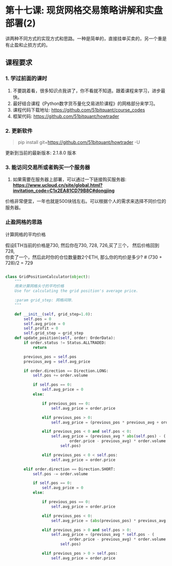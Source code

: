 # 第十七课: 现货网格交易策略讲解和实盘部署(2)

讲两种不同方式的实现方式和思路。一种是简单的，直接挂单买卖的，另一个重是有止盈和止损方式的。

## 课程要求


### 1. 学过前面的课时

1. 不要跳着看，很多知识点我讲了，你不看就不知道。跟着课程来学习，进步最快。
2. 最好结合课程《Python数字货币量化交易进阶课程》的网格部分来学习。
3. 课程代码下载地址: https://github.com/51bitquant/course_codes
4. 框架代码: https://github.com/51bitquant/howtrader

### 2. 更新软件

> pip install git+https://github.com/51bitquant/howtrader -U

更新到当前的最新版本: 2.1.8.0 版本 


### 3. 能访问交易所或者购买一个服务器

1. 如果需要在服务器上部署，可以通过一下链接购买服务器:
   **https://www.ucloud.cn/site/global.html?invitation_code=C1x2EA81CD79B8C#dongjing**
   
  价格非常便宜，一年也就是500块钱左右。可以根据个人的需求来选择不同价位的服务器。


### 止盈网格的思路


计算网格的平均价格

假设ETH当前的价格是730, 然后你在730, 728, 726,买了三个， 然后价格回到728,  
你卖了一个，然后此时你的仓位数量数2个ETH, 那么你的均价是多少? # (730 + 728)/2 =
729


```python

class GridPositionCalculator(object):
    """
    用来计算网格头寸的平均价格
    Use for calculating the grid position's average price.

    :param grid_step: 网格间隙.
    """

    def __init__(self, grid_step=1.0):
        self.pos = 0
        self.avg_price = 0
        self.profit = 0
        self.grid_step = grid_step
    def update_position(self, order: OrderData):
        if order.status != Status.ALLTRADED:
            return

        previous_pos = self.pos
        previous_avg = self.avg_price

        if order.direction == Direction.LONG:
            self.pos += order.volume

            if self.pos == 0:
                self.avg_price = 0
            else:

                if previous_pos == 0:
                    self.avg_price = order.price

                elif previous_pos > 0:
                    self.avg_price = (previous_pos * previous_avg + order.volume * order.price) / abs(self.pos)

                elif previous_pos < 0 and self.pos < 0:
                    self.avg_price = (previous_avg * abs(self.pos) - (
                            order.price - previous_avg) * order.volume - order.volume * self.grid_step) / abs(
                        self.pos)

                elif previous_pos < 0 < self.pos:
                    self.avg_price = order.price

        elif order.direction == Direction.SHORT:
            self.pos -= order.volume

            if self.pos == 0:
                self.avg_price = 0
            else:

                if previous_pos == 0:
                    self.avg_price = order.price

                elif previous_pos < 0:
                    self.avg_price = (abs(previous_pos) * previous_avg + order.volume * order.price) / abs(self.pos)

                elif previous_pos > 0 and self.pos > 0:
                    self.avg_price = (previous_avg * self.pos - (
                            order.price - previous_avg) * order.volume + order.volume * self.grid_step) / abs(
                        self.pos)

                elif previous_pos > 0 > self.pos:
                    self.avg_price = order.price


```
